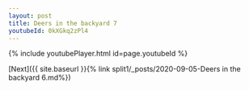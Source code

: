 ```yaml
---
layout: post
title: Deers in the backyard 7
youtubeId: 0kXGkq2zPl4
---
```

 
 

 
 
 
 


{% include youtubePlayer.html id=page.youtubeId %}
 
[Next]({{ site.baseurl }}{% link  split1/_posts/2020-09-05-Deers in the backyard 6.md%})
 
